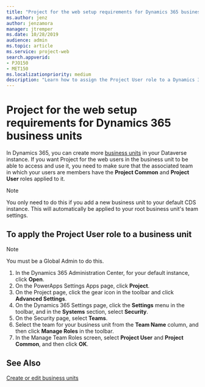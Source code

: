 ```yaml
---
title: "Project for the web setup requirements for Dynamics 365 business units"
ms.author: jenz
author: jenzamora
manager: jtremper
ms.date: 10/28/2019
audience: admin
ms.topic: article
ms.service: project-web
search.appverid: 
- PJO150
- MET150
ms.localizationpriority: medium
description: "Learn how to assign the Project User role to a Dynamics 365 business unit's team."
---
```


# Project for the web setup requirements for Dynamics 365 business units

In Dynamics 365, you can create more [business units](/power-platform/admin/create-edit-business-units) in your Dataverse instance. If you want Project for the web users in the business unit to be able to access and use it, you need to make sure that the associated team in which your users are members have the **Project Common** and **Project User** roles applied to it.

> [!NOTE]
> You only need to do this if you add a new business unit to your default CDS instance. This will automatically be applied to your root business unit's team settings.

## To apply the Project User role to a business unit

> [!NOTE]
> You must be a Global Admin to do this.

1. In the Dynamics 365 Administration Center, for your default instance, click **Open**.
2. On the PowerApps Settings Apps page, click **Project**.
3. On the Project page, click the gear icon in the toolbar and click **Advanced Settings**.
4. On the Dynamics 365 Settings page, click the **Settings** menu in the toolbar, and in the **Systems** section, select **Security**.
5. On the Security page, select **Teams**.
6. Select the team for your business unit from the **Team Name** column, and then click **Manage Roles** in the toolbar.
7. In the Manage Team Roles screen, select **Project User** and **Project Common**, and then click **OK**.<br/>


## See Also

[Create or edit business units](/power-platform/admin/create-edit-business-units)
  
  



